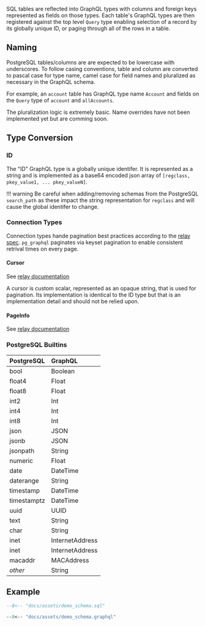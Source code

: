SQL tables are reflected into GraphQL types with columns and foreign keys represented as fields on those types. Each table's GraphQL types are then registered against the top level `Query` type enabling selection of a record by its globally unique ID, or paging through all of the rows in a table.

## Naming

PostgreSQL tables/columns are are expected to be lowercase with underscores. To follow casing conventions, table and column are converted to pascal case for type name, camel case for field names and pluralized as necessary in the GraphQL schema.

For example, an `account` table has GraphQL type name `Account` and fields on the `Query` type of `account` and `allAccounts`.

The pluralization logic is extremely basic. Name overrides have not been implemented yet but are comming soon.


## Type Conversion

### ID

The "ID" GraphQL type is a globally unique identifer. It is represented as a string and is implemented as a base64 encoded json array of `[regclass, pkey_value1, ... pkey_valueN]`.


!!! warning
	Be careful when adding/removing schemas from the PostgreSQL `search_path` as these impact the string representation for `regclass` and will cause the global identifer to change.

### Connection Types

Connection types hande pagination best practices according to the [relay spec](https://relay.dev/graphql/connections.htm#). `pg_graphql` paginates via keyset pagination to enable consistent retrival times on every page.

#### Cursor

See [relay documentation](https://relay.dev/graphql/connections.htm#sec-Cursor)

A cursor is custom scalar, represented as an opaque string, that is used for pagination. Its implementation is identical to the ID type but that is an implementation detail and should not be relied upon.

#### PageInfo

See [relay documentation](https://relay.dev/graphql/connections.htm#sec-undefined.PageInfo)


### PostgreSQL Builtins

|PostgreSQL     |GraphQL        |
|:--------------|:--------------|
|bool           |Boolean        |
|float4         |Float          |
|float8         |Float          |
|int2           |Int            |
|int4           |Int            |
|int8           |Int            |
|json           |JSON           |
|jsonb          |JSON           |
|jsonpath       |String         |
|numeric        |Float          |
|date           |DateTime       |
|daterange      |String         |
|timestamp      |DateTime       |
|timestamptz    |DateTime       |
|uuid           |UUID           |
|text           |String         |
|char           |String         |
|inet           |InternetAddress|
|inet           |InternetAddress|
|macaddr        |MACAddress     |
|*other*        |String         |


## Example

```sql
--8<-- "docs/assets/demo_schema.sql"
```

```graphql
--8<-- "docs/assets/demo_schema.graphql"
```


